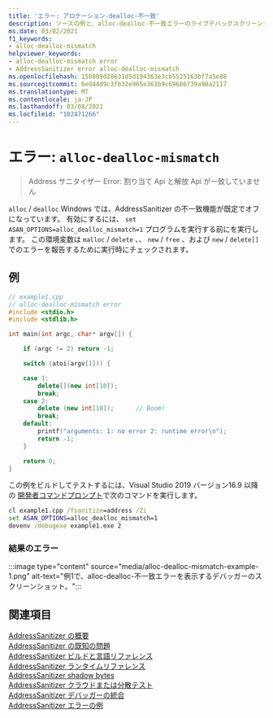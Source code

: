 ```yaml
---
title: 'エラー: アロケーション-dealloc-不一致'
description: ソースの例と、alloc-dealloc-不一致エラーのライブデバッグスクリーンショット。
ms.date: 03/02/2021
f1_keywords:
- alloc-dealloc-mismatch
helpviewer_keywords:
- alloc-dealloc-mismatch error
- AddressSanitizer error alloc-dealloc-mismatch
ms.openlocfilehash: 150809d28631d5d194363e3cb5525163bf7a5e88
ms.sourcegitcommit: 6ed44d9c3fb32e965e363b9c69686739a90a2117
ms.translationtype: MT
ms.contentlocale: ja-JP
ms.lasthandoff: 03/08/2021
ms.locfileid: "102471266"
---
```

# <a name="error-alloc-dealloc-mismatch"></a>エラー: `alloc-dealloc-mismatch`

> Address サニタイザー Error: 割り当て Api と解放 Api が一致していません

`alloc` / `dealloc` Windows では、AddressSanitizer の不一致機能が既定でオフになっています。 有効にするには、 `set ASAN_OPTIONS=alloc_dealloc_mismatch=1` プログラムを実行する前にを実行します。 この環境変数は `malloc` / `delete` 、、 `new` / `free` 、および `new` / `delete[]` でのエラーを報告するために実行時にチェックされます。

## <a name="example"></a>例

```cpp
// example1.cpp
// alloc-dealloc-mismatch error
#include <stdio.h>
#include <stdlib.h>

int main(int argc, char* argv[]) {

    if (argc != 2) return -1;

    switch (atoi(argv[1])) {

    case 1:
        delete[](new int[10]);
        break;
    case 2:
        delete (new int[10]);      // Boom!
        break;
    default:
        printf("arguments: 1: no error 2: runtime error\n");
        return -1;
    }

    return 0;
}
```

この例をビルドしてテストするには、Visual Studio 2019 バージョン16.9 以降の [開発者コマンドプロンプト](../build/building-on-the-command-line.md#developer_command_prompt_shortcuts)で次のコマンドを実行します。

```cmd
cl example1.cpp /fsanitize=address /Zi
set ASAN_OPTIONS=alloc_dealloc_mismatch=1
devenv /debugexe example1.exe 2
```

### <a name="resulting-error"></a>結果のエラー

:::image type="content" source="media/alloc-dealloc-mismatch-example-1.png" alt-text="例1で、alloc-dealloc-不一致エラーを表示するデバッガーのスクリーンショット。":::

## <a name="see-also"></a>関連項目

[AddressSanitizer の概要](./asan.md)\
[AddressSanitizer の既知の問題](./asan-known-issues.md)\
[AddressSanitizer ビルドと言語リファレンス](./asan-building.md)\
[AddressSanitizer ランタイムリファレンス](./asan-runtime.md)\
[AddressSanitizer shadow bytes](./asan-shadow-bytes.md)\
[AddressSanitizer クラウドまたは分散テスト](./asan-offline-crash-dumps.md)\
[AddressSanitizer デバッガーの統合](./asan-debugger-integration.md)\
[AddressSanitizer エラーの例](./asan-error-examples.md)

